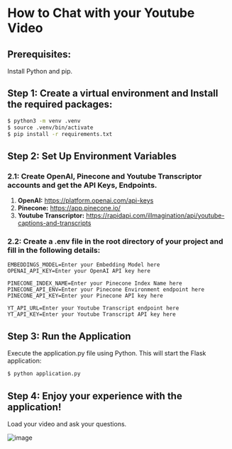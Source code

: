 # How to Chat with your Youtube Video

## Prerequisites:
Install Python and pip.

## Step 1: Create a virtual environment and Install the required packages:

```bash
$ python3 -m venv .venv
$ source .venv/bin/activate
$ pip install -r requirements.txt
```

## Step 2: Set Up Environment Variables
  ### 2.1: Create OpenAI, Pinecone and Youtube Transcriptor accounts and get the API Keys, Endpoints.

  1. **OpenAI:** https://platform.openai.com/api-keys
  2. **Pinecone:** https://app.pinecone.io/
  3. **Youtube Transcriptor:** https://rapidapi.com/illmagination/api/youtube-captions-and-transcripts

  ### 2.2: Create a .env file in the root directory of your project and fill in the following details:
```plaintext
EMBEDDINGS_MODEL=Enter your Embedding Model here
OPENAI_API_KEY=Enter your OpenAI API key here

PINECONE_INDEX_NAME=Enter your Pinecone Index Name here
PINECONE_API_ENV=Enter your Pinecone Environment endpoint here
PINECONE_API_KEY=Enter your Pinecone API key here

YT_API_URL=Enter your Youtube Transcript endpoint here
YT_API_KEY=Enter your Youtube Transcript API key here
```

## Step 3: Run the Application
Execute the application.py file using Python. This will start the Flask application:
```bash
$ python application.py
```

## Step 4: Enjoy your experience with the application!
Load your video and ask your questions.

![image](https://github.com/cgudivad/Chat-with-your-Youtube-Video/assets/126507537/e2a00c7a-955f-411b-888b-6f7e0859c960)

